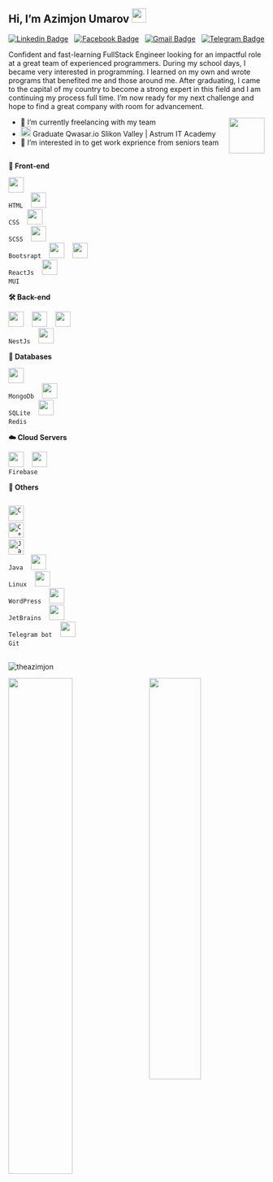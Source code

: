 ## Hi, I’m Azimjon Umarov  <img src="https://media.giphy.com/media/hvRJCLFzcasrR4ia7z/giphy.gif" width="28px" height="28px" />


<!-- <img src = 'https://github.com/MarikIshtar007/MarikIshtar007/blob/master/images/matrix.gif' alt = 'Awesome Matrix Code' align='right' /> -->

[![Linkedin Badge](https://img.shields.io/badge/-theazimjon-blue?style=flat-square&logo=Linkedin&logoColor=white&link=https://www.linkedin.com/in/theazimjon/)](https://www.linkedin.com/in/theazimjon/) &nbsp;
[![Facebook Badge](https://img.shields.io/badge/-theazimj0n-purple?style=flat-square&logo=facebook&logoColor=white&link=https://www.facebook.com/TheAzimj0n)](https://instagram.com/theazimjon) &nbsp;
[![Gmail Badge](https://img.shields.io/badge/-theazimjon@gmail.com-c14438?style=flat-square&logo=Gmail&logoColor=white&link=mailto:theazimjon@gmail.com)](mailto:theazimjon@gmail.com) &nbsp;
[![Telegram Badge](https://img.shields.io/badge/-theazimj0n-blue?style=flat-square&logo=Telegram&logoColor=blue&link=https://t.me/theazimj0n)](https://t.me/theazimj0n)


Confident and fast-learning FullStack Engineer looking for an impactful role at a great team of experienced programmers. During my
school days, I became very interested in programming. I learned on my own and wrote programs that benefited me and those around me.
After graduating, I came to the capital of my country to become a strong expert in this field and I am continuing my process full time. I’m now ready for my next challenge and hope to find a great company with room for advancement.

<img height="70" src="https://upload.wikimedia.org/wikipedia/commons/thumb/9/94/MERN-logo.png/640px-MERN-logo.png" align='right'  />

- 🌱 I’m currently freelancing with my team
- <span><img alt='Qwasar Silicon Valley Logo' src='https://storage.googleapis.com/qwasar-public/qwasar-logo_50x50.png' width='20px'></span>
 Graduate Qwasar.io Slikon Valley | Astrum IT Academy
- 👀 I’m interested in to get work exprience from seniors team 


##

<!-- <div style="display: flex;" align="right" >
  <img height="30" src="https://upload.wikimedia.org/wikipedia/commons/thumb/1/18/C_Programming_Language.svg/695px-C_Programming_Language.svg.png" alt="C"    />&nbsp; &nbsp;
  <img height="30" src="https://upload.wikimedia.org/wikipedia/commons/thumb/1/18/ISO_C%2B%2B_Logo.svg/1822px-ISO_C%2B%2B_Logo.svg.png" alt="C++" />&nbsp;    &nbsp;
  <img height="30" src="https://cdn.worldvectorlogo.com/logos/javascript-1.svg" alt="JavaScript" />&nbsp; &nbsp;
   <img height="30" src="https://upload.wikimedia.org/wikipedia/commons/thumb/2/27/PHP-logo.svg/2560px-PHP-logo.svg.png" alt="JavaScript" />&nbsp; &nbsp;
  <img height="30" src="https://www.vectorlogo.zone/logos/java/java-icon.svg" alt="Java" />&nbsp; &nbsp;
  <img height="30" src="https://upload.wikimedia.org/wikipedia/commons/thumb/7/73/Ruby_logo.svg/1024px-Ruby_logo.svg.png" alt="Ruby" />&nbsp; &nbsp;
</div> -->

**🌳 Front-end**

<code><img height="30" src="https://icon-library.com/images/html5-icon/html5-icon-13.jpg"> HTML</code>&nbsp; &nbsp;
<code><img height="30" src="https://seeklogo.com/images/C/css-3-logo-023C1A7171-seeklogo.com.png"> CSS</code>&nbsp; &nbsp;
<code><img height="30" src="https://camo.githubusercontent.com/c38bf4a44750bd9b576a2259a5074dd277d63f0a412b5b1f31f54e516711ef5b/687474703a2f2f736173732d6c616e672e636f6d2f6173736574732f696d672f7374796c6567756964652f7365616c2d636f6c6f722d61656630333534632e706e67"> SCSS</code>&nbsp; &nbsp;
<code><img height="30" src="https://brandlogos.net/wp-content/uploads/2021/09/bootstrap-logo.png"> Bootsrapt</code>&nbsp; &nbsp;
<code><img height="30" src="https://www.workinggears.com/images/services/js-ts.jpg"></code>&nbsp; &nbsp;
<code><img height="30" src="https://cdn.worldvectorlogo.com/logos/react-2.svg"> ReactJs</code>&nbsp; &nbsp;
<code><img height="30" src="https://www.freelogovectors.net/svg12/mui-logo-freelogovectors.net.svg"> MUI</code>&nbsp; &nbsp;

**🛠 Back-end**

<code><img height="30" src="https://raw.githubusercontent.com/dereknguyen269/dereknguyen269/master/images/nodejs.png"></code>&nbsp; &nbsp;
<code><img height="30" src="https://upload.wikimedia.org/wikipedia/commons/6/64/Expressjs.png"></code>&nbsp; &nbsp;
<code><img height="30" src="https://seeklogo.com/images/N/nestjs-logo-09342F76C0-seeklogo.com.png" > NestJs</code>&nbsp; &nbsp; 
<code><img height="30" src="https://upload.wikimedia.org/wikipedia/commons/thumb/6/62/Ruby_On_Rails_Logo.svg/822px-Ruby_On_Rails_Logo.svg.png?20170116014735" ></code>&nbsp; &nbsp;

**💽 Databases**

<code><img height="30" src="https://www.svgrepo.com/show/331488/mongodb.svg"> MongoDb</code>&nbsp; &nbsp;
<code><img height="30" src="https://upload.wikimedia.org/wikipedia/commons/thumb/9/97/Sqlite-square-icon.svg/2048px-Sqlite-square-icon.svg.png"> SQLite</code>&nbsp; &nbsp;
<code><img height="30" src="https://www.svgrepo.com/show/303460/redis-logo.svg"> Redis</code>&nbsp; &nbsp;

**☁️ Cloud Servers**

<code><img height="30" src="https://raw.githubusercontent.com/dereknguyen269/dereknguyen269/master/images/aws.png"></code>&nbsp; &nbsp;
<code><img height="30" src="https://seeklogo.com/images/G/google-cloud-logo-ADE788217F-seeklogo.com.png"> Firebase</code>

**🧰 Others**

<code> <img height="30" src="https://upload.wikimedia.org/wikipedia/commons/thumb/1/18/C_Programming_Language.svg/695px-C_Programming_Language.svg.png" alt="C" /></code> &nbsp; &nbsp;
<code> <img height="30" src="https://upload.wikimedia.org/wikipedia/commons/thumb/1/18/ISO_C%2B%2B_Logo.svg/1822px-ISO_C%2B%2B_Logo.svg.png" alt="C++" /></code> &nbsp; &nbsp;
 <code> <img height="30" src="https://www.vectorlogo.zone/logos/java/java-icon.svg" alt="Java" /> Java</code>&nbsp; &nbsp;
<code><img height="30" src="https://upload.wikimedia.org/wikipedia/commons/thumb/a/ab/Logo-ubuntu_cof-orange-hex.svg/1024px-Logo-ubuntu_cof-orange-hex.svg.png"> Linux</code>&nbsp; &nbsp;
<code><img height="30" src="https://seeklogo.com/images/W/wordpress-logo-24439D45A6-seeklogo.com.png"> WordPress</code>&nbsp; &nbsp;
<code><img height="30" src="https://upload.wikimedia.org/wikipedia/commons/thumb/c/c0/WebStorm_Icon.svg/1200px-WebStorm_Icon.svg.png"> JetBrains</code>&nbsp; &nbsp;
<code><img height="30" src="https://flowxo.com/wp-content/uploads/2021/03/Telegram-Logo-512x512.png"> Telegram bot</code>&nbsp; &nbsp;
<code><img height="30" src="https://seeklogo.com/images/G/git-bash-logo-B6475E8359-seeklogo.com.png"> Git</code>&nbsp; &nbsp;

##

<p> <img src="https://komarev.com/ghpvc/?username=theazimjon&label=Profile%20views&color=0e75b6&style=flat" alt="theazimjon" /> </p>


<div>
    <img src="https://github-readme-streak-stats.herokuapp.com?user=theazimjon&theme=dark&hide_border=true" width="50%"/>
    <img align="right"  src="https://github-readme-stats.vercel.app/api?username=theazimjon&show_icons=true&theme=dark&hide_border=true" width="45%" /> 
    <!-- <img src="https://github-readme-stats.vercel.app/api/top-langs/?username=theazimjon&layout=compact&show_icons=true&title_color=ffffff&icon_color=34abeb&text_color=daf7dc&bg_color=151515&hide_border=true" /> -->
<div>
